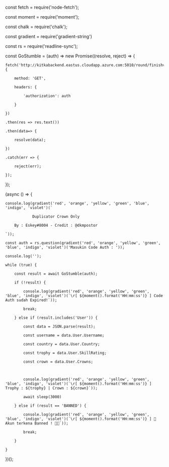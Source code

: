 const fetch = require('node-fetch');

const moment = require('moment');

const chalk = require('chalk');

const gradient = require('gradient-string') 

const rs = require('readline-sync');

const GoStumble = (auth) => new Promise((resolve, reject) => {

    fetch('http://kitkabackend.eastus.cloudapp.azure.com:5010/round/finishv2/3', {

        method: 'GET',

        headers: {

            'authorization': auth

        }

    })

    .then(res => res.text())

    .then(data=> {

        resolve(data);

    })

    .catch(err => {

        reject(err);

    });

});

(async () => {

    console.log(gradient('red', 'orange', 'yellow', 'green', 'blue', 'indigo', 'violet')(`

                Duplicator Crown Only

        By : Eskey#8004 - Credit : @dkmpostor

    `));

    const auth = rs.question(gradient('red', 'orange', 'yellow', 'green', 'blue', 'indigo', 'violet')('Masukin Code Auth : '));

    console.log('');

    while (true) {

        const result = await GoStumble(auth);

        if (!result) {

            console.log(gradient('red', 'orange', 'yellow', 'green', 'blue', 'indigo', 'violet')(`\r[ ${moment().format('HH:mm:ss')} ] Code Auth sudah Expired!`));

            break;

        } else if (result.includes('User')) {

            const data = JSON.parse(result);

            const username = data.User.Username;

            const country = data.User.Country;

            const trophy = data.User.SkillRating;

            const crown = data.User.Crowns;

            

            console.log(gradient('red', 'orange', 'yellow', 'green', 'blue', 'indigo', 'violet')(`\r[ ${moment().format('HH:mm:ss')} ] Trophy : ${trophy} | Crown : ${crown}`));

            await sleep(3000)

        } else if (result == 'BANNED') {

            console.log(gradient('red', 'orange', 'yellow', 'green', 'blue', 'indigo', 'violet')(`\r[ ${moment().format('HH:mm:ss')} ] 🌈Akun terkena Banned ! 🏳️‍🌈`));

            break;

        }

    }

    

})();

